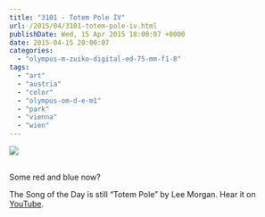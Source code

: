```yaml
---
title: "3101 - Totem Pole IV"
url: /2015/04/3101-totem-pole-iv.html
publishDate: Wed, 15 Apr 2015 18:00:07 +0000
date: 2015-04-15 20:00:07
categories: 
  - "olympus-m-zuiko-digital-ed-75-mm-f1-8"
tags: 
  - "art"
  - "austria"
  - "color"
  - "olympus-om-d-e-m1"
  - "park"
  - "vienna"
  - "wien"
---
```

<div class="container">
<div class="center"><a target="_blank" href="https://d25zfm9zpd7gm5.cloudfront.net/1200x1200/2015/20150323_175247_lr.jpg"><img src="https://d25zfm9zpd7gm5.cloudfront.net/0600x0600/2015/20150323_175247_lr.jpg" /></a></div>
</div>
<br />

Some red and blue now?

The Song of the Day is still “Totem Pole” by Lee Morgan. Hear it on <a href="https://www.youtube.com/watch?v=12srcPirMeM" target="_blank">YouTube</a>.

